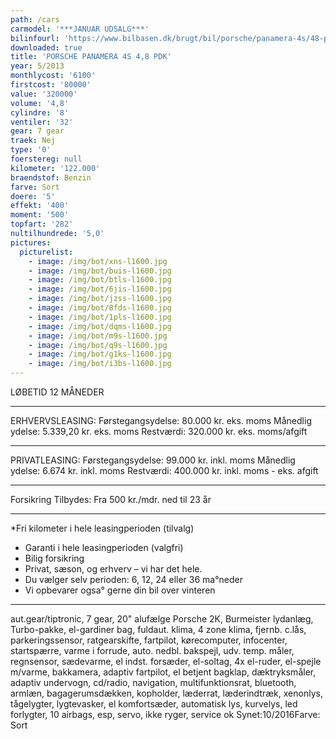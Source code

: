 ```yaml
---
path: /cars
carmodel: '***JANUAR UDSALG***'
bilinfourl: 'https://www.bilbasen.dk/brugt/bil/porsche/panamera-4s/48-pdk-5d/4125477'
downloaded: true
title: 'PORSCHE PANAMERA 4S 4,8 PDK'
year: 5/2013
monthlycost: '6100'
firstcost: '80000'
value: '320000'
volume: '4,8'
cylindre: '8'
ventiler: '32'
gear: 7 gear
traek: Nej
type: '0'
foerstereg: null
kilometer: '122.000'
braendstof: Benzin
farve: Sort
doere: '5'
effekt: '400'
moment: '500'
topfart: '282'
nultilhundrede: '5,0'
pictures:
  picturelist:
    - image: /img/bot/xns-l1600.jpg
    - image: /img/bot/buis-l1600.jpg
    - image: /img/bot/btls-l1600.jpg
    - image: /img/bot/6jis-l1600.jpg
    - image: /img/bot/jzss-l1600.jpg
    - image: /img/bot/8fds-l1600.jpg
    - image: /img/bot/1pls-l1600.jpg
    - image: /img/bot/dqms-l1600.jpg
    - image: /img/bot/m9s-l1600.jpg
    - image: /img/bot/q9s-l1600.jpg
    - image: /img/bot/g1ks-l1600.jpg
    - image: /img/bot/i3bs-l1600.jpg
---
```


LØBETID 12 MÅNEDER

---

ERHVERVSLEASING:
Førstegangsydelse: 80.000 kr. eks. moms
Månedlig ydelse: 5.339,20 kr. eks. moms
Restværdi: 320.000 kr. eks. moms/afgift

---

PRIVATLEASING:
Førstegangsydelse: 99.000 kr. inkl. moms
Månedlig ydelse: 6.674 kr. inkl. moms
Restværdi: 400.000 kr. inkl. moms - eks. afgift

---

Forsikring Tilbydes:
Fra 500 kr./mdr. ned til 23 år

---

\*Fri kilometer i hele leasingperioden (tilvalg)

- Garanti i hele leasingperioden (valgfri)
- Bilig forsikring
- Privat, sæson, og erhverv – vi har det hele.
- Du vælger selv perioden: 6, 12, 24 eller 36 ma°neder
- Vi opbevarer ogsa° gerne din bil over vinteren

---

aut.gear/tiptronic, 7 gear, 20" alufælge Porsche 2K, Burmeister lydanlæg, Turbo-pakke, el-gardiner bag, fuldaut. klima, 4 zone klima, fjernb. c.lås, parkeringssensor, ratgearskifte, fartpilot, kørecomputer, infocenter, startspærre, varme i forrude, auto. nedbl. bakspejl, udv. temp. måler, regnsensor, sædevarme, el indst. forsæder, el-soltag, 4x el-ruder, el-spejle m/varme, bakkamera, adaptiv fartpilot, el betjent bagklap, dæktryksmåler, adaptiv undervogn, cd/radio, navigation, multifunktionsrat, bluetooth, armlæn, bagagerumsdækken, kopholder, læderrat, læderindtræk, xenonlys, tågelygter, lygtevasker, el komfortsæder, automatisk lys, kurvelys, led forlygter, 10 airbags, esp, servo, ikke ryger, service ok
Synet:10/2016Farve: Sort
